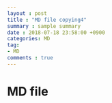 ```yaml
---
layout : post
title : "MD file copying4"
summary : sample summary
date : 2018-07-18 23:58:00 +0900
categories: MD
tag:
- MD
comments : true
---
```


# MD file
